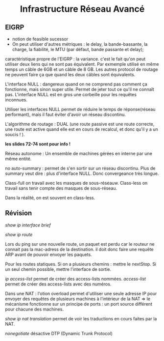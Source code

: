 <center> <h1> Infrastructure Réseau Avancé </h1> </center>

## EIGRP

* notion de feasible sucessor
* On peut utiliser d'autres métriques : le delay, la bande-bassante, la charge, la fiabilité, le MTU (par défaut, bande passante et delay);

caractéristique propre de l'EIGRP : la variance. c'est le fait qu'on peut utiliser deux liens qui ne sont pas équivalent.  Par exmemple utilisé en même temps un câble de 6GB
et un câble de 8 GB.  Les autres protocol de routage ne peuvent faire ça que quand les deux câbles sont équivalents.

L'interface NULL : dangereux quand on ne comprend pas comment ça fonctionne, mais sinon super utile.  Permet de jeter tout ce qu'il ne connaît pas.  L'interface NULL est en gros une corbeille pour les requêtes inconnues.

Utiliser les interfaces NULL permet de réduire le temps de réponse(réseau performant), mais il faut éviter d'avoir un réseau discontinu.  

L'algorithme de routage : DUAL (une route passive est une route correcte, une route est active quand elle est en cours de recalcul, et donc qu'il y a un soucis ! ).

**les slides 72-74 sont pour info !**

Réseau autonome : Un ensemble de machines gérées en interne par une même entité.

no auto-summary : permet de s'en sortir sur un réseau discontinu. Plus de summary veut dire : plus d'interface NULL. Donc convergeance très longue.

Class-full on travail avec les masques de sous-réseauw.
Class-less on travail sans tenir compte des masques de sous-réseau.

Dans la réalité, on est souvent en class-less.

## Révision

*show ip interface brief*

*show ip route*

Lors du ping sur une nouvelle route, un paquet est perdu car le routeur ne connait pas la mac-adress de la destination. il doit donc faire une requête ARP avant de pouvoir envoyer les paquets.

Pour les routes statiques.  Si on a plusieurs chemins : mettre le nextStop.  Si un seul chemin possible, mettre l'interface de sortie.

*ip access-list* permet de créer des access-lists nommées.
*access-list* permet de créer des access-lists avec des numéros.

Dans une NAT : l'otion overload permet d'utiliser une seule adresse IP pour envoyer des requêtes de plusieurs machines à l'intérieur de la NAT => le mécanisme fonctionne sur un principe de ports : un port source différent pour chacune des machines.

*show ip nat translation* permet de voir les traductions en cours faites par la NAT.

*nonegotiate* désactive DTP (Dynamic Trunk Protocol)
